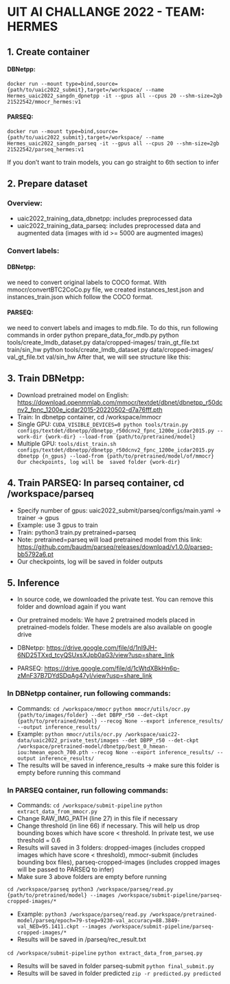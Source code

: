 # UIT AI CHALLANGE 2022 - TEAM: HERMES
## 1. Create container
#### DBNetpp:
`docker run --mount type=bind,source={path/to/uaic2022_submit},target=/workspace/ --name Hermes_uaic2022_sangdn_dpnetpp -it --gpus all --cpus 20 --shm-size=2gb  21522542/mmocr_hermes:v1`
#### PARSEQ:
`docker run --mount type=bind,source={path/to/uaic2022_submit},target=/workspace/ --name Hermes_uaic2022_sangdn_parseq -it --gpus all --cpus 20 --shm-size=2gb  21522542/parseq_hermes:v1`

If you don’t want to train models, you can go straight to 6th section to infer

## 2. Prepare dataset
### Overview:
- uaic2022_training_data_dbnetpp: includes preprocessed data
- uaic2022_training_data_parseq: includes preprocessed data and augmented data (images with id >= 5000 are augmented images)
### Convert labels:
#### DBNetpp: 
we need to convert original labels to COCO format. With mmocr/convertBTC2CoCo.py file, we created instances_test.json and instances_train.json which follow the COCO format.
#### PARSEQ: 
we need to convert labels and images to mdb.file. To do this, run following commands in order
python prepare_data_for_mdb.py
python tools/create_lmdb_dataset.py data/cropped-images/ train_gt_file.txt train/sin_hw
python tools/create_lmdb_dataset.py data/cropped-images/ val_gt_file.txt val/sin_hw
		After that, we will see structure like this:

## 3. Train DBNetpp:
- Download pretrained model on English: https://download.openmmlab.com/mmocr/textdet/dbnet/dbnetpp_r50dcnv2_fpnc_1200e_icdar2015-20220502-d7a76fff.pth
- Train: In dbnetpp container, cd /workspace/mmocr
- Single GPU:
`CUDA_VISIBLE_DEVICES=0 python tools/train.py configs/textdet/dbnetpp/dbnetpp_r50dcnv2_fpnc_1200e_icdar2015.py --work-dir {work-dir} --load-from {path/to/pretrained/model}`
- Multiple GPU:
`tools/dist_train.sh configs/textdet/dbnetpp/dbnetpp_r50dcnv2_fpnc_1200e_icdar2015.py dbnetpp {n_gpus} --load-from {path/to/pretrained/model/of/mmocr}
Our checkpoints, log will be  saved folder {work-dir}`

## 4. Train PARSEQ: In parseq container, cd /workspace/parseq
- Specify number of gpus: uaic2022_submit/parseq/configs/main.yaml → trainer → gpus
- Example: use 3 gpus to train
- Train: python3 train.py pretrained=parseq 
- Note: pretrained=parseq will load pretrained model from this link: https://github.com/baudm/parseq/releases/download/v1.0.0/parseq-bb5792a6.pt
- Our checkpoints, log will be saved in folder outputs

## 5. Inference
- In source code, we downloaded the private test. You can remove this folder and download again if you want
- Our pretrained models: We have 2 pretrained models placed in pretrained-models folder. These models are also available on google drive
- DBNetpp: 	https://drive.google.com/file/d/1nI9JH-6ND25TXxd_tcyQSUxsXJpb0aG3/view?usp=share_link

- PARSEQ: https://drive.google.com/file/d/1cWtdXBkHn6p-zMnF37B7DYdSDqAg47yl/view?usp=share_link

### In DBNetpp container, run following commands:
- Commands:
`cd /workspace/mmocr`
`python mmocr/utils/ocr.py {path/to/images/folder} --det DBPP_r50 --det-ckpt {path/to/pretrained/model} --recog None --export inference_results/ --output inference_results/	`
- Example:
`python mmocr/utils/ocr.py /workspace/uaic22-data/uaic2022_private_test/images --det DBPP_r50 --det-ckpt /workspace/pretrained-model/dbnetpp/best_0_hmean-iou:hmean_epoch_700.pth --recog None --export inference_results/ --output inference_results/`
- The results will be saved in inference_results → make sure this folder is empty before running this command

### In PARSEQ container, run following commands:
- Commands:
`cd /workspace/submit-pipeline`
`python extract_data_from_mmocr.py`
- Change RAW_IMG_PATH (line 27) in this file if necessary
- Change threshold (in line 66) if necessary. This will help us drop bounding boxes which have score < threshold. In private test, we use threshold = 0.6
- Results will saved in 3 folders: dropped-images (includes cropped images which have score < threshold), mmocr-submit (includes bounding box files), parseq-cropped-images (includes cropped images will be passed to PARSEQ to infer)
- Make sure 3 above folders are empty before running

`cd /workspace/parseq
python3 /workspace/parseq/read.py {path/to/pretrained/model} --images /workspace/submit-pipeline/parseq-cropped-images/*`
- Example:
`python3 /workspace/parseq/read.py /workspace/pretrained-model/parseq/epoch=79-step=9230-val_accuracy=88.3849-val_NED=95.1411.ckpt --images /workspace/submit-pipeline/parseq-cropped-images/*`
- Results will be saved in /parseq/rec_result.txt

`cd /workspace/submit-pipeline`
`python extract_data_from_parseq.py`
- Results will be saved in folder parseq-submit
`python final_submit.py`
- Results will be saved in folder predicted
`zip -r predicted.py predicted`
